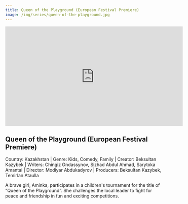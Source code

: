 ```yaml
---
title: Queen of the Playground (European Festival Premiere)
image: /img/series/queen-of-the-playground.jpg
---
```

<iframe width="560" height="315" src="https://www.youtube.com/watch?v=3St6jLadloU" frameborder="0" allow="accelerometer; autoplay; encrypted-media; gyroscope; picture-in-picture" allowfullscreen></iframe>

## Queen of the Playground (European Festival Premiere)
Country: Kazakhstan | Genre: Kids, Comedy, Family | Creator: Beksultan Kazybek | Writers: Chingiz Ondassynov, Sizhad Abdul Ahmad, Sarytoka Amantai | Director: Modiyar Abdukadyrov | Producers: Beksultan Kazybek, Temirlan Ataulla

A brave girl, Aminka, participates in a children's tournament for the title of “Queen of the Playground”. She challenges the local leader to fight for peace and friendship in fun and exciting competitions.
